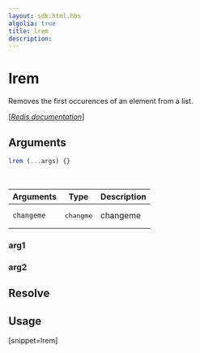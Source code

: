 ```yaml
---
layout: sdk.html.hbs
algolia: true
title: lrem
description:
---
```


# lrem


Removes the first occurences of an element from a list.

[[_Redis documentation_]](https://redis.io/commands/lrem)

## Arguments

```js
lrem (...args) {}

```

<br/>

| Arguments    | Type    | Description |
|--------------|---------|-------------|
| ``changeme`` | <pre>changme</pre> | changeme    |

### arg1

### arg2

## Resolve

## Usage

[snippet=lrem]
